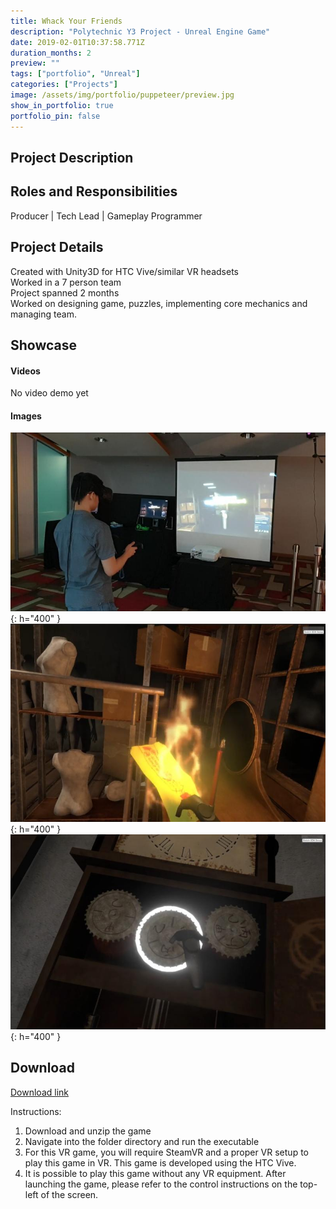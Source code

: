 ```yaml
---
title: Whack Your Friends 
description: "Polytechnic Y3 Project - Unreal Engine Game"
date: 2019-02-01T10:37:58.771Z
duration_months: 2
preview: ""
tags: ["portfolio", "Unreal"]
categories: ["Projects"]
image: /assets/img/portfolio/puppeteer/preview.jpg
show_in_portfolio: true
portfolio_pin: false
---
```


## **Project Description**


## **Roles and Responsibilities**
Producer | Tech Lead | Gameplay Programmer  

## **Project Details**
Created with Unity3D for HTC Vive/similar VR headsets  
Worked in a 7 person team  
Project spanned 2 months  
Worked on designing game, puzzles, implementing core mechanics and managing team.  

## **Showcase**
#### Videos  
No video demo yet

#### Images  
![](/assets/img/portfolio/puppeteer/1696666444632.jpg){: h="400" }  
![](/assets/img/portfolio/puppeteer/1696666507718.jpg){: h="400" }  
![](/assets/img/portfolio/puppeteer/1696666602635.jpg){: h="400" }  


## **Download**
[Download link](https://drive.google.com/file/d/1MO5xqhfKD_Z5uaXyIGafmHT6xW5rUxwZ/view?usp=sharing)  

 Instructions:
 1. Download and unzip the game
 2. Navigate into the folder directory and run the executable
 3. For this VR game, you will require SteamVR and a proper VR setup to play this game in VR. This game is developed using the HTC Vive.
4. It is possible to play this game without any VR equipment. After launching the game, please refer to the control instructions on the top-left of the screen.

